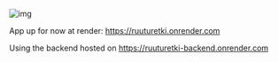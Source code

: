 ![img](https://github.com/lxhelmer/ruuturetki/blob/main/docs/Banner.png)


App up for now at render: https://ruuturetki.onrender.com

Using the backend hosted on https://ruuturetki-backend.onrender.com
